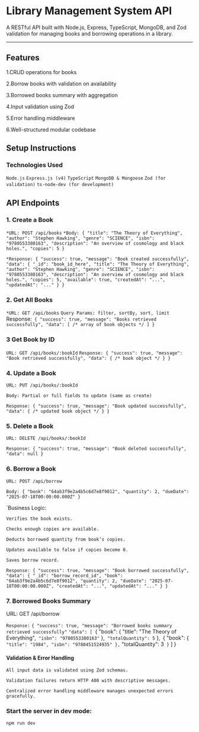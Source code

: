 # Library Management System API

A RESTful API built with Node.js, Express, TypeScript, MongoDB, and Zod validation for managing books and borrowing operations in a library.

---

## Features

1.CRUD operations for books

2.Borrow books with validation on availability

3.Borrowed books summary with aggregation

4.Input validation using Zod

5.Error handling middleware

6.Well-structured modular codebase

## Setup Instructions

### Technologies Used

`Node.js`
`Express.js (v4)`
`TypeScript`
`MongoDB & Mongoose`
`Zod (for validation)`
`ts-node-dev (for development)`

## API Endpoints

### 1. Create a Book

`*URL: POST /api/books`
`*Body:
{
  "title": "The Theory of Everything",
  "author": "Stephen Hawking",
  "genre": "SCIENCE",
  "isbn": "9780553380163",
  "description": "An overview of cosmology and black holes.",
  "copies": 5
}`

`*Response:
{
  "success": true,
  "message": "Book created successfully",
  "data": {
    "_id": "book_id_here",
    "title": "The Theory of Everything",
    "author": "Stephen Hawking",
    "genre": "SCIENCE",
    "isbn": "9780553380163",
    "description": "An overview of cosmology and black holes.",
    "copies": 5,
    "available": true,
    "createdAt": "...",
    "updatedAt": "..."
  }
}`

### 2. Get All Books

`*URL: GET /api/books`
`Query Params: filter, sortBy, sort, limit
` Response:`
 {
  "success": true,
  "message": "Books retrieved successfully",
  "data": [ /* array of book objects */ ]
}`

### 3 Get Book by ID

`URL: GET /api/books/:bookId`
`Response:
{
  "success": true,
  "message": "Book retrieved successfully",
  "data": { /* book object */ }
}`

### 4. Update a Book

`URL: PUT /api/books/:bookId`

`Body: Partial or full fields to update (same as create)`

`Response:
{
  "success": true,
  "message": "Book updated successfully",
  "data": { /* updated book object */ }
}`

### 5. Delete a Book

`URL: DELETE /api/books/:bookId`

`Response:
{
  "success": true,
  "message": "Book deleted successfully",
  "data": null
}`

### 6. Borrow a Book

`URL: POST /api/borrow`

`Body:
{
  "book": "64ab3f9e2a4b5c6d7e8f9012",
  "quantity": 2,
  "dueDate": "2025-07-18T00:00:00.000Z"
}`

`Business Logic:

`Verifies the book exists.`

`Checks enough copies are available.`

`Deducts borrowed quantity from book’s copies.`

`Updates available to false if copies become 0.`

`Saves borrow record.`

`Response:
{
  "success": true,
  "message": "Book borrowed successfully",
  "data": {
    "_id": "borrow_record_id",
    "book": "64ab3f9e2a4b5c6d7e8f9012",
    "quantity": 2,
    "dueDate": "2025-07-18T00:00:00.000Z",
    "createdAt": "...",
    "updatedAt": "..."
  }
}`

### 7. Borrowed Books Summary

URL: GET /api/borrow

`Response:`
`{
  "success": true,
  "message": "Borrowed books summary retrieved successfully"`
`"data": [
 `{
"book": {
"title": "The Theory of Everything",`
        "isbn": "9780553380163"`
},`
      "totalQuantity": 5`
},`
    `{
"book": {`
        "title": "1984",
        "isbn": "9780451524935"
      },`
"totalQuantity": 3`
    }`
]
}`
`

#### Validation & Error Handling

`All input data is validated using Zod schemas.`

`Validation failures return HTTP 400 with descriptive messages.`

`Centralized error handling middleware manages unexpected errors gracefully.`

### Start the server in dev mode:

`npm run dev`
